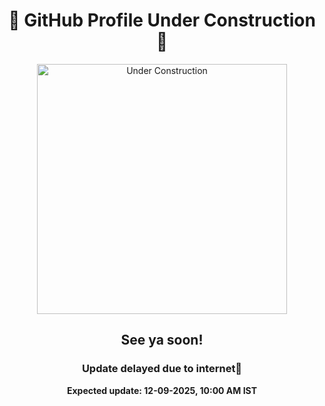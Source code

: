 <h1 align="center">🚧 GitHub Profile Under Construction 🚧</h1>
<p align="center">
  <img src="https://media.tenor.com/images/486c6cda7b2c7eb9477968e1d60bacd2/tenor.gif" alt="Under Construction" width="400"/>
</p>
<h2 align="center">See ya soon!</h2>
<h3 align="center">Update delayed due to internet🥲</h3>
<p align="center"><strong>Expected update: 12-09-2025, 10:00 AM IST</strong></p>
